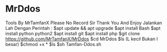 # MrDdos
Tools By MrTamfanX Please  No Record Sir Thank You And Enjoy
Jalankan Lah Dengan Perintah :
$apt update && apt upgrade
$apt install Bash
$apt install python python2
$apt install git
$apt install php
$git clone https://github.com/MrTamfanX/MrDdos
$cd MrDdos
$ls (L kecil Bukan I besar)
$chmod +x *
$ls
$sh Tamfan-Ddos.sh
